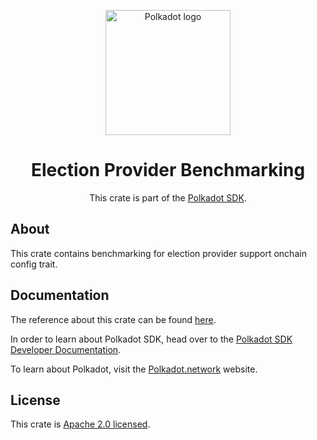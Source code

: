 <div align="center">

<img
alt="Polkadot logo" width="200"
src="https://raw.githubusercontent.com/paritytech/polkadot-sdk/rzadp/readmes/docs/images/Polkadot_Logo_Horizontal_Pink_BlackOnWhite.png">

# Election Provider Benchmarking

This crate is part of the [Polkadot SDK](https://github.com/paritytech/polkadot-sdk/).

</div>

## About

This crate contains benchmarking for election provider support onchain config trait.

## Documentation

The reference about this crate can be found [here](https://paritytech.github.io/polkadot-sdk/master/pallet_election_provider_support_benchmarking).

In order to learn about Polkadot SDK, head over to the [Polkadot SDK Developer Documentation](https://paritytech.github.io/polkadot-sdk/master/polkadot_sdk_docs/index.html).

To learn about Polkadot, visit the [Polkadot.network](https://polkadot.network/) website.

## License

This crate is [Apache 2.0 licensed](https://spdx.org/licenses/Apache-2.0.html).
